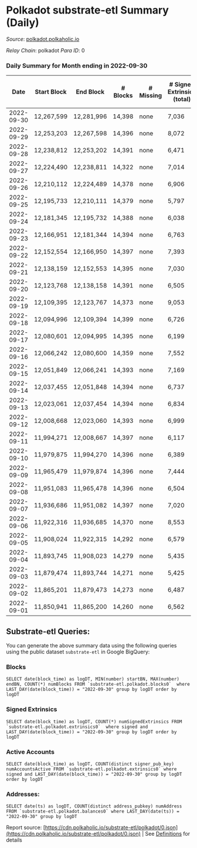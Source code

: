 # Polkadot substrate-etl Summary (Daily)

_Source_: [polkadot.polkaholic.io](https://polkadot.polkaholic.io)

*Relay Chain*: polkadot
*Para ID*: 0



### Daily Summary for Month ending in 2022-09-30


| Date | Start Block | End Block | # Blocks | # Missing | # Signed Extrinsics (total) | # Active Accounts | # Addresses with Balances | # Events | # Transfers | # XCM Transfers In | # XCM Transfers Out |
| ---- | ----------- | --------- | -------- | --------- | --------------------------- | ----------------- | ------------------------- | -------- | ----------- | ------------------ | ------------------- |
| 2022-09-30 | 12,267,599 | 12,281,996 | 14,398 | none  | 7,036 | 3,392 | 1,063,064 | 441,670 | 5,937 ($65,307,466.39) | 402 ($607,319.10) | 371 ($1,100,002.65) |
| 2022-09-29 | 12,253,203 | 12,267,598 | 14,396 | none  | 8,072 | 3,811 |  | 444,269 | 6,966 ($59,574,002.51) | 885 ($2,371,809.11) | 769 ($1,636,209.21) |
| 2022-09-28 | 12,238,812 | 12,253,202 | 14,391 | none  | 6,471 | 3,039 |  | 431,999 | 5,176 ($32,102,658.02) | 104 ($214,456.58) | 192 ($238,263.76) |
| 2022-09-27 | 12,224,490 | 12,238,811 | 14,322 | none  | 7,014 | 3,250 |  | 432,953 | 5,452 ($44,415,947.59) | 111 ($578,955.35) | 172 ($532,587.28) |
| 2022-09-26 | 12,210,112 | 12,224,489 | 14,378 | none  | 6,906 | 3,123 |  | 433,219 | 5,413 ($44,120,342.88) | 93 ($334,924.57) | 175 ($349,273.43) |
| 2022-09-25 | 12,195,733 | 12,210,111 | 14,379 | none  | 5,797 | 2,674 |  | 424,664 | 4,426 ($21,317,575.68) | 105 ($309,698.55) | 229 ($435,826.88) |
| 2022-09-24 | 12,181,345 | 12,195,732 | 14,388 | none  | 6,038 | 2,766 |  | 426,412 | 4,597 ($24,823,350.37) | 83 ($277,743.37) | 192 ($515,840.07) |
| 2022-09-23 | 12,166,951 | 12,181,344 | 14,394 | none  | 6,763 | 3,210 |  | 432,439 | 5,448 ($38,182,173.30) | 123 ($305,010.18) | 244 ($517,086.84) |
| 2022-09-22 | 12,152,554 | 12,166,950 | 14,397 | none  | 7,393 | 3,345 |  | 439,452 | 5,846 ($38,437,076.33) | 115 ($404,154.44) | 265 ($1,824,564.26) |
| 2022-09-21 | 12,138,159 | 12,152,553 | 14,395 | none  | 7,030 | 3,263 |  | 433,402 | 6,170 ($106,649,860.06) | 144 ($567,630.45) | 299 ($1,470,430.56) |
| 2022-09-20 | 12,123,768 | 12,138,158 | 14,391 | none  | 6,505 | 2,880 |  | 427,884 | 5,907 ($34,601,883.94) | 115 ($1,285,831.56) | 324 ($495,008.07) |
| 2022-09-19 | 12,109,395 | 12,123,767 | 14,373 | none  | 9,053 | 3,865 | 1,057,322 | 450,689 | 8,561 ($129,522,350.21) | 139 ($213,702.15) | 393 ($1,218,069.66) |
| 2022-09-18 | 12,094,996 | 12,109,394 | 14,399 | none  | 6,726 | 3,067 | 1,056,673 | 425,322 | 5,493 ($68,404,805.14) | 106 ($360,911.49) | 240 ($646,134.60) |
| 2022-09-17 | 12,080,601 | 12,094,995 | 14,395 | none  | 6,199 | 3,033 | 1,056,244 | 425,749 | 4,753 ($28,387,605.84) | 99 ($350,232.07) | 231 ($1,124,388.36) |
| 2022-09-16 | 12,066,242 | 12,080,600 | 14,359 | none  | 7,552 | 3,484 | 1,055,751 | 419,531 | 5,983 ($156,602,691.03) | 132 ($218,899.80) | 320 ($462,842.47) |
| 2022-09-15 | 12,051,849 | 12,066,241 | 14,393 | none  | 7,169 | 3,473 | 1,055,249 | 410,025 | 5,763 ($102,484,099.57) | 106 ($767,681.63) | 240 ($1,169,630.26) |
| 2022-09-14 | 12,037,455 | 12,051,848 | 14,394 | none  | 6,737 | 3,197 | 1,054,809 | 407,061 | 5,458 ($39,150,802.04) | 102 ($1,556,775.89) | 171 ($273,306.08) |
| 2022-09-13 | 12,023,061 | 12,037,454 | 14,394 | none  | 6,834 | 3,159 | 1,054,304 | 412,269 | 5,531 ($75,307,529.96) | 99 ($268,015.71) | 172 ($443,424.01) |
| 2022-09-12 | 12,008,668 | 12,023,060 | 14,393 | none  | 6,999 | 3,342 |  | 404,652 | 5,564 ($77,940,640.07) | 138 ($755,983.31) | 202 ($440,359.96) |
| 2022-09-11 | 11,994,271 | 12,008,667 | 14,397 | none  | 6,117 | 2,947 |  | 399,937 | 4,623 ($15,864,957.40) | 140 ($101,913.35) | 164 ($152,825.85) |
| 2022-09-10 | 11,979,875 | 11,994,270 | 14,396 | none  | 6,389 | 3,070 |  | 401,854 | 4,937 ($20,063,151.91) | 85 ($366,917.41) | 165 ($267,175.00) |
| 2022-09-09 | 11,965,479 | 11,979,874 | 14,396 | none  | 7,444 | 3,603 |  | 408,868 | 5,968 ($37,943,158.59) | 124 ($263,567.30) | 211 ($393,579.58) |
| 2022-09-08 | 11,951,083 | 11,965,478 | 14,396 | none  | 6,504 | 3,140 | 1,052,256 | 404,704 | 5,197 ($37,226,799.38) | 92 ($221,615.32) | 218 ($484,218.31) |
| 2022-09-07 | 11,936,686 | 11,951,082 | 14,397 | none  | 7,020 | 3,272 | 1,051,891 | 399,174 | 5,727 ($36,214,625.26) | 98 ($63,536.84) | 249 ($488,837.99) |
| 2022-09-06 | 11,922,316 | 11,936,685 | 14,370 | none  | 8,553 | 4,880 |  | 414,224 | 7,185 ($39,907,666.68) | 114 ($701,431.12) | 209 ($1,917,996.13) |
| 2022-09-05 | 11,908,024 | 11,922,315 | 14,292 | none  | 6,579 | 3,127 |  | 405,279 | 5,064 ($41,193,320.14) | 101 ($302,701.72) | 217 ($696,053.32) |
| 2022-09-04 | 11,893,745 | 11,908,023 | 14,279 | none  | 5,435 |  |  | 393,522 | 4,167 ($25,051,970.75) | 84 ($219,786.98) | 237 ($825,230.27) |
| 2022-09-03 | 11,879,474 | 11,893,744 | 14,271 | none  | 5,425 |  |  | 397,169 | 4,157 ($10,252,378.21) | 74 ($395,650.10) | 165 ($384,649.41) |
| 2022-09-02 | 11,865,201 | 11,879,473 | 14,273 | none  | 6,487 |  |  | 396,803 | 5,081 ($41,309,085.45) | 107 ($1,012,541.44) | 184 ($1,064,748.68) |
| 2022-09-01 | 11,850,941 | 11,865,200 | 14,260 | none  | 6,562 |  |  | 401,604 | 5,118 ($18,914,680.88) | 68 ($325,323.68) | 201 ($734,541.68) |

## Substrate-etl Queries:
You can generate the above summary data using the following queries using the public dataset `substrate-etl` in Google BigQuery:


### Blocks
```
SELECT date(block_time) as logDT, MIN(number) startBN, MAX(number) endBN, COUNT(*) numBlocks FROM `substrate-etl.polkadot.blocks0`  where LAST_DAY(date(block_time)) = "2022-09-30" group by logDT order by logDT
```


### Signed Extrinsics
```
SELECT date(block_time) as logDT, COUNT(*) numSignedExtrinsics FROM `substrate-etl.polkadot.extrinsics0`  where signed and LAST_DAY(date(block_time)) = "2022-09-30" group by logDT order by logDT
```


### Active Accounts
```
SELECT date(block_time) as logDT, COUNT(distinct signer_pub_key) numAccountsActive FROM `substrate-etl.polkadot.extrinsics0` where signed and LAST_DAY(date(block_time)) = "2022-09-30" group by logDT order by logDT
```


### Addresses:
```
SELECT date(ts) as logDT, COUNT(distinct address_pubkey) numAddress FROM `substrate-etl.polkadot.balances0` where LAST_DAY(date(ts)) = "2022-09-30" group by logDT
```



Report source: [https://cdn.polkaholic.io/substrate-etl/polkadot/0.json](https://cdn.polkaholic.io/substrate-etl/polkadot/0.json) | See [Definitions](/DEFINITIONS.md) for details
